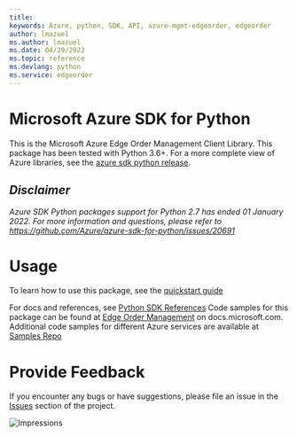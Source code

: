 ```yaml
---
title: 
keywords: Azure, python, SDK, API, azure-mgmt-edgeorder, edgeorder
author: lmazuel
ms.author: lmazuel
ms.date: 04/29/2022
ms.topic: reference
ms.devlang: python
ms.service: edgeorder
---
```

# Microsoft Azure SDK for Python

This is the Microsoft Azure Edge Order Management Client Library.
This package has been tested with Python 3.6+.
For a more complete view of Azure libraries, see the [azure sdk python release](https://aka.ms/azsdk/python/all).

## _Disclaimer_

_Azure SDK Python packages support for Python 2.7 has ended 01 January 2022. For more information and questions, please refer to https://github.com/Azure/azure-sdk-for-python/issues/20691_

# Usage


To learn how to use this package, see the [quickstart guide](https://aka.ms/azsdk/python/mgmt)


 
For docs and references, see [Python SDK References](/python/api/overview/azure/)
Code samples for this package can be found at [Edge Order Management](/samples/browse/?languages=python&term=Getting%20started%20-%20Managing&terms=Getting%20started%20-%20Managing) on docs.microsoft.com.
Additional code samples for different Azure services are available at [Samples Repo](https://aka.ms/azsdk/python/mgmt/samples)


# Provide Feedback

If you encounter any bugs or have suggestions, please file an issue in the
[Issues](https://github.com/Azure/azure-sdk-for-python/issues)
section of the project. 


![Impressions](https://azure-sdk-impressions.azurewebsites.net/api/impressions/azure-sdk-for-python%2Fazure-mgmt-edgeorder%2FREADME.png)

